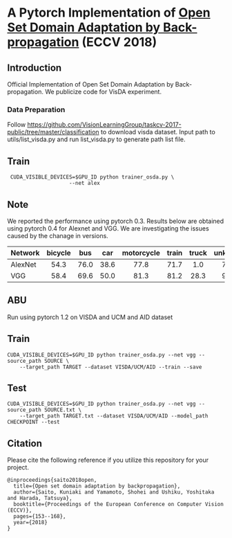 # A Pytorch Implementation of [Open Set Domain Adaptation by Back-propagation](https://arxiv.org/pdf/1804.10427.pdf) (ECCV 2018)


## Introduction
Official Implementation of Open Set Domain Adaptation by Back-propagation.
We publicize code for VisDA experiment.
### Data Preparation
Follow https://github.com/VisionLearningGroup/taskcv-2017-public/tree/master/classification to download visda dataset.
Input path to utils/list_visda.py and run list_visda.py to generate path list file.

## Train
```
 CUDA_VISIBLE_DEVICES=$GPU_ID python trainer_osda.py \
                    --net alex
```

## Note
We reported the performance using pytorch 0.3.
Results below are obtained using pytorch 0.4 for Alexnet and VGG.
We are investigating the issues caused by the chanage in versions.

Network|bicycle  |bus  |car  |motorcycle  |train  |truck |unknown |
---|:---:|:---:|:---:|:---:|:---:|:---:|:---:|
AlexNet |54.3  |76.0  |38.6  |77.8  |71.7  |1.0  |70.6
VGG |58.4  |69.6  |50.0  |81.3  |81.2  |28.3  |91.7

## ABU
Run using pytorch 1.2 on VISDA and UCM and AID dataset

## Train
```
CUDA_VISIBLE_DEVICES=$GPU_ID python trainer_osda.py --net vgg --source_path SOURCE \
    --target_path TARGET --dataset VISDA/UCM/AID --train --save
```
## Test
```
CUDA_VISIBLE_DEVICES=$GPU_ID python trainer_osda.py --net vgg --source_path SOURCE.txt \
    --target_path TARGET.txt --dataset VISDA/UCM/AID --model_path CHECKPOINT --test
```
## Citation
Please cite the following reference if you utilize this repository for your project.

```
@inproceedings{saito2018open,
  title={Open set domain adaptation by backpropagation},
  author={Saito, Kuniaki and Yamamoto, Shohei and Ushiku, Yoshitaka and Harada, Tatsuya},
  booktitle={Proceedings of the European Conference on Computer Vision (ECCV)},
  pages={153--168},
  year={2018}
}
```
